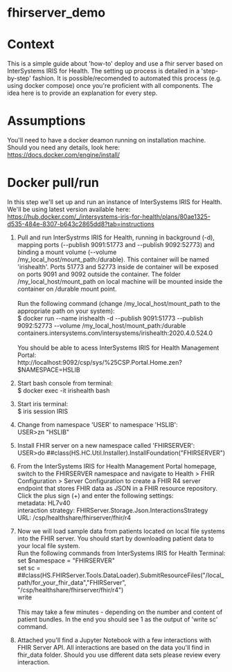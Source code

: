 # fhirserver_demo

# Context
This is a simple guide about 'how-to' deploy and use a fhir server based on InterSystems IRIS for Health.
The setting up process is detailed in a 'step-by-step' fashion. It is possible/recomended to automated this process (e.g. using docker compose) once you're proficient with all components. The idea here is to provide an explanation for every step.

# Assumptions
You'll need to have a docker deamon running on installation machine. Should you need any details, look here: https://docs.docker.com/engine/install/

# Docker pull/run
In this step we'll set up and run an instance of InterSystems IRIS for Health. We'll be using latest version available here:<br> 
https://hub.docker.com/_/intersystems-iris-for-health/plans/80ae1325-d535-484e-8307-b643c2865dd8?tab=instructions

1) Pull and run InterSystrms IRIS for Health, running in background (-d), mapping ports (--publish 9091:51773 and --publish 9092:52773) and binding a mount volume (--volume /my_local_host/mount_path:/durable). This container will be named 'irishealth'. Ports 51773 and 52773 inside de container will be exposed on ports 9091 and 9092 outside the container. The folder /my_local_host/mount_path on local machine will be mounted inside the container on /durable mount point.<br><br>
Run the following command (change /my_local_host/mount_path to the appropriate path on your system):<br>
$ docker run --name irishealth -d --publish 9091:51773 --publish 9092:52773 --volume /my_local_host/mount_path:/durable containers.intersystems.com/intersystems/irishealth:2020.4.0.524.0<br><br>You should be able to acess InterSystems IRIS for Health Management Portal:<br> http://localhost:9092/csp/sys/%25CSP.Portal.Home.zen?$NAMESPACE=HSLIB

2) Start bash console from terminal:<br>
$ docker exec -it irishealth bash

3) Start iris terminal:<br>
$ iris session IRIS

4) Change from namespace 'USER' to namespace 'HSLIB':<br>
USER>zn "HSLIB"

5) Install FHIR server on a new namespace called 'FHIRSERVER':<br>
USER>do ##class(HS.HC.Util.Installer).InstallFoundation("FHIRSERVER")

6) From the InterSystems IRIS for Health Management Portal homepage, switch to the FHIRSERVER namespace and navigate to Health > FHIR Configuration > Server Configuration to create a FHIR R4 server endpoint that stores FHIR data as JSON in a FHIR resource repository. Click the plus sign (+) and enter the following settings:<br>
  metadata: HL7v40<br>
  interaction strategy: FHIRServer.Storage.Json.InteractionsStrategy<br>
  URL: /csp/healthshare/fhirserver/fhir/r4<br>

7) Now we will load sample data from patients located on local file systems into the FHIR server. You should start by downloading patient data to your local file system.<br>Run the following commands from InterSystems IRIS for Health Terminal:<br>
  set $namespace = "FHIRSERVER"<br>
  set sc = ##class(HS.FHIRServer.Tools.DataLoader).SubmitResourceFiles("/local_path/for_your_fhir_data","FHIRServer",   "/csp/healthshare/fhirserver/fhir/r4")<br>
  write<br><br>
  This may take a few minutes - depending on the number and content of patient bundles. In the end you should see 1 as the output of 'write sc' command.
  
8) Attached you'll find a Jupyter Notebook with a few interactions with FHIR Server API. All interactions are based on the data you'll find in fhir_data folder. Should you use different data sets please review every interaction.

